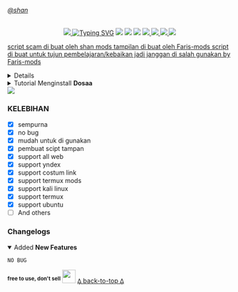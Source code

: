 ###### [@shan](#shan)
<p align="center">
<a href="https://ibb.co/kJzZTmP"><img src="https://i.ibb.co/FXcp1Hd/vector-illustration-of-semar-ai.png"</a>
<a href="https://git.io/typing-svg"><img src="https://readme-typing-svg.herokuapp.com?font=Orbitron&size=28&duration=3000&pause=1000&color=964B00&width=435&lines=SCRIPT DOSA MULTI DEVICE;CREATED+BY+SHAN+MODS" alt="Typing SVG" /></a>
<img src="https://img.shields.io/badge/rating-★★★★☆-brightgreen"/>
<img src="https://badges.frapsoft.com/os/v1/open-source.svg?v=103)](https://github.com/ellerbrock/open-source-badges"/>
<img src="https://gpvc.arturio.dev/dcode-denpa"/>
<a href="https://github.com/dcode-denpa/Semar-BMD"><img src="https://img.shields.io/github/watchers/dcode-denpa/Semar-BMD.svg"</a>
<a href="https://github.com/dcode-denpa/Semar-BMD"><img src="https://img.shields.io/github/stars/dcode-denpa/Semar-BMD.svg"</a>
<a href="https://github.com/dcode-denpa/Semar-BMD"><img src="https://img.shields.io/github/forks/dcode-denpa/Semar-BMD.svg"</a>
<img src="https://raw.githubusercontent.com/andreasbm/readme/master/assets/lines/colored.png"/>

script scam di buat oleh shan mods tampilan di buat oleh Faris-mods script di buat untuk tujun pembelajaran/kebaikan jadi janggan di salah gunakan by Faris-mods

<details close="close">
<summary>scipt Ini Dikembangkan Oleh <b>shan mods</b></summary>
<a href="http://wa.me/6285866295942"><img src="https://img.shields.io/badge/Whatsapp-30302f?style=flat&logo=whatsapp"></a>
</details><details close="close"><summary>Tutorial Menginstall <b>Dosaa</b></summary>

- `PILIH PENGINSTALAN`

`you can choose Indonesian or English`
<details close="close">
<summary><i><b>TERMUX</b></i></summary>

***
### 1. Install Aplikasi [Termux](https://f-droid.org/repo/com.termux_118.apk)
> Setelah Install Aplikasi Termux, Silahkan Salin Teks Dibawah, Setelah Disalin Tempel Di Aplikasi Termux.
```
git clone https://github.com/Shannzx10/Dosaa.git
cd Dosaa
pkg install unzip
unzip dosa.zip
chmod +x dosa.sh
chmod +x run-docker.sh
chmod +x make-deb.sh
./dosa.sh
```
### 2. LINK SCIPT
> BUAT SCIPT LU COSTUM SENDIRI MAU BOKEP APA AE BEBAS
### 3. Catatan
> W SARANIN SUBS CENEL W DULU BIAR WORK ::V
***
[𐅉 back-to-top 𐅉](#FARIS-MODS)
</details><details close="close"><summary><i><b>KALI-LINUX</b></i></summary>

***
### 1. Install The [KALI-LINUX](https:/kalilinux.org) App
> After Installing The kali-linux Application, Please Copy The Text Below, After Copying Paste In The Termux Application.
```
git clone https://github.com/Shannzx10/Dosaa.git
cd Dosaa
sudo apt install unzip
unzip dosa.zip
chmod +x dosa.sh
chmod +x run-docker.sh
chmod +x make-deb.sh
./dosa.sh
```
### 2. Scan Barcode
> BUAT SCIPT LU COSTUM SENDIRI MAU BOKEP APA AE BEBAS
### 3. Note
> W SARANIN SUBS CENEL W DULU BIAR WORK ::V
***
[𐅉 back-to-top 𐅉](#faris-mods)
</details></details>
<img src="https://raw.githubusercontent.com/andreasbm/readme/master/assets/lines/colored.png"/>

### KELEBIHAN
- [x] sempurna
- [x] no bug
- [x] mudah untuk di gunakan
- [x] pembuat scipt tampan
- [x] support all web
- [x] support yndex
- [x] support costum link
- [x] support termux mods
- [x] support kali linux
- [x] support termux
- [x] support ubuntu
- [ ] And others

### Changelogs
<details open="open"><summary>Added <b>New Features</b></summary>

```
NO BUG 
```
</details>

<sup><b>free to use, don't sell</b></sup> <img src="https://www.animatedimages.org/data/media/2113/animated-3d-smiley-image-0011.gif" width="30">
[𐅉 back-to-top 𐅉](#faris-mods)
